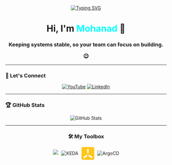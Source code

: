 
<p align="center">
<a href="https://git.io/typing-svg"><img src="https://readme-typing-svg.herokuapp.com?font=Fira+Code&pause=1000&width=435&lines=%F0%9F%9A%80+Senior+Site+Reliability+Engineer;%E2%9A%99%EF%B8%8F+Building+and+Automating+Infra;%E2%9A%A1+Scaling+Chaos;%F0%9F%98%8C+Fixing+Prod+like+a+Magician+" alt="Typing SVG" /></a>
</p>

<h1 align="center">Hi, I'm <span style="color:#00FFFF">Mohanad</span> 👋</h1>
<h3 align="center">Keeping systems stable, so your team can focus on building.

 😉</h3>

---

### 🔗 Let's Connect

<p align="center">
  <a href="https://www.youtube.com/@JohnyDev" target="_blank"><img src="icons/icons8-youtube-48.png" width="50px" title="YouTube"></a>
  <a href="[https://www.linkedin.com/in/johnbedeir/](https://www.linkedin.com/in/mohanad-mohamed-3b7a89243/)" target="_blank"><img src="icons/icons8-linkedin-48.png" width="50px" title="LinkedIn"></a>
</p>

---

### 🏆 GitHub Stats

<p align="center">
  <img src="https://github-readme-stats.vercel.app/api?username=johnbedeir&show_icons=true&theme=tokyonight&include_all_commits=true&hide_border=true" alt="GitHub Stats" />
  <br/>
</p>

---

<h3 align="center">🛠️ My Toolbox</h3>

<p align="center">
  <img src="https://skillicons.dev/icons?i=aws,docker,kubernetes,terraform,linux,bash,ansible,python,html,css,cassandra,jquery,elasticsearch,CI/CD,git,github,prometheus,grafana" />

  <img src="https://keda.sh/img/logos/keda-horizontal-color.png" alt="KEDA" width="100" height="40" style="vertical-align: middle; margin-left: 6px;" />
  <img src="https://raw.githubusercontent.com/cncf/artwork/master/projects/k3s/icon/color/k3s-icon-color.svg" alt="K3s" width="40" height="40" style="vertical-align: middle; margin-left: 6px;" />
  <img src="https://argo-cd.readthedocs.io/en/stable/assets/logo.png" alt="ArgoCD" width="40" height="40" style="vertical-align: middle; margin-left: 6px;" />
</p>
